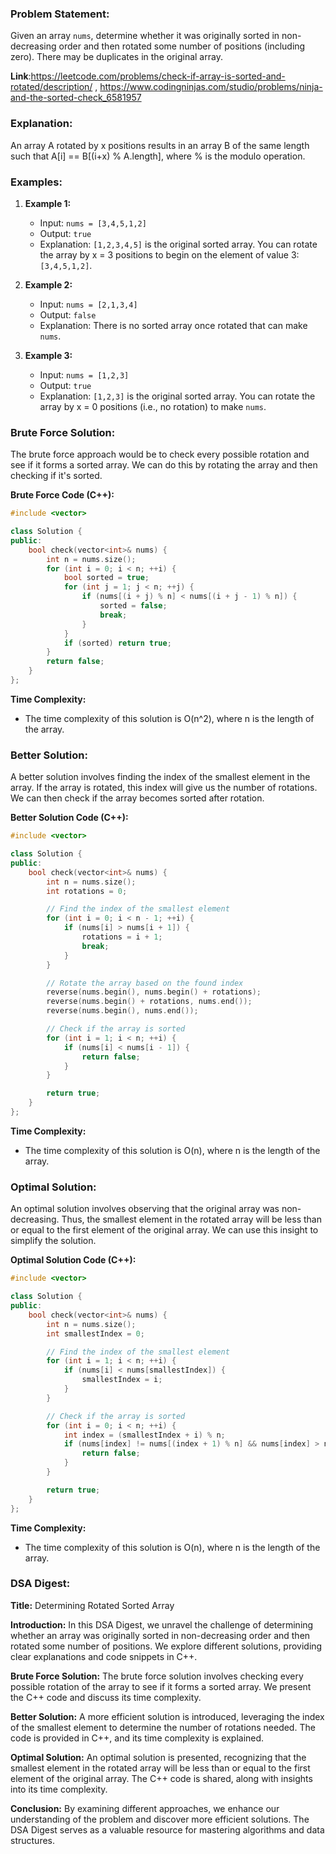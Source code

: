 ### Problem Statement:

Given an array `nums`, determine whether it was originally sorted in non-decreasing order and then rotated some number of positions (including zero). There may be duplicates in the original array.

**Link**:https://leetcode.com/problems/check-if-array-is-sorted-and-rotated/description/ , https://www.codingninjas.com/studio/problems/ninja-and-the-sorted-check_6581957

### Explanation:

An array A rotated by x positions results in an array B of the same length such that A[i] == B[(i+x) % A.length], where % is the modulo operation.

### Examples:

1. **Example 1:**
   - Input: `nums = [3,4,5,1,2]`
   - Output: `true`
   - Explanation: `[1,2,3,4,5]` is the original sorted array. You can rotate the array by x = 3 positions to begin on the element of value 3: `[3,4,5,1,2]`.

2. **Example 2:**
   - Input: `nums = [2,1,3,4]`
   - Output: `false`
   - Explanation: There is no sorted array once rotated that can make `nums`.

3. **Example 3:**
   - Input: `nums = [1,2,3]`
   - Output: `true`
   - Explanation: `[1,2,3]` is the original sorted array. You can rotate the array by x = 0 positions (i.e., no rotation) to make `nums`.

### Brute Force Solution:

The brute force approach would be to check every possible rotation and see if it forms a sorted array. We can do this by rotating the array and then checking if it's sorted.

**Brute Force Code (C++):**
```cpp
#include <vector>

class Solution {
public:
    bool check(vector<int>& nums) {
        int n = nums.size();
        for (int i = 0; i < n; ++i) {
            bool sorted = true;
            for (int j = 1; j < n; ++j) {
                if (nums[(i + j) % n] < nums[(i + j - 1) % n]) {
                    sorted = false;
                    break;
                }
            }
            if (sorted) return true;
        }
        return false;
    }
};
```

**Time Complexity:**
- The time complexity of this solution is O(n^2), where n is the length of the array.

### Better Solution:

A better solution involves finding the index of the smallest element in the array. If the array is rotated, this index will give us the number of rotations. We can then check if the array becomes sorted after rotation.

**Better Solution Code (C++):**
```cpp
#include <vector>

class Solution {
public:
    bool check(vector<int>& nums) {
        int n = nums.size();
        int rotations = 0;

        // Find the index of the smallest element
        for (int i = 0; i < n - 1; ++i) {
            if (nums[i] > nums[i + 1]) {
                rotations = i + 1;
                break;
            }
        }

        // Rotate the array based on the found index
        reverse(nums.begin(), nums.begin() + rotations);
        reverse(nums.begin() + rotations, nums.end());
        reverse(nums.begin(), nums.end());

        // Check if the array is sorted
        for (int i = 1; i < n; ++i) {
            if (nums[i] < nums[i - 1]) {
                return false;
            }
        }

        return true;
    }
};
```

**Time Complexity:**
- The time complexity of this solution is O(n), where n is the length of the array.

### Optimal Solution:

An optimal solution involves observing that the original array was non-decreasing. Thus, the smallest element in the rotated array will be less than or equal to the first element of the original array. We can use this insight to simplify the solution.

**Optimal Solution Code (C++):**
```cpp
#include <vector>

class Solution {
public:
    bool check(vector<int>& nums) {
        int n = nums.size();
        int smallestIndex = 0;

        // Find the index of the smallest element
        for (int i = 1; i < n; ++i) {
            if (nums[i] < nums[smallestIndex]) {
                smallestIndex = i;
            }
        }

        // Check if the array is sorted
        for (int i = 0; i < n; ++i) {
            int index = (smallestIndex + i) % n;
            if (nums[index] != nums[(index + 1) % n] && nums[index] > nums[(index + 1) % n]) {
                return false;
            }
        }

        return true;
    }
};
```

**Time Complexity:**
- The time complexity of this solution is O(n), where n is the length of the array.

### DSA Digest:

**Title:** Determining Rotated Sorted Array

**Introduction:**
In this DSA Digest, we unravel the challenge of determining whether an array was originally sorted in non-decreasing order and then rotated some number of positions. We explore different solutions, providing clear explanations and code snippets in C++.

**Brute Force Solution:**
The brute force solution involves checking every possible rotation of the array to see if it forms a sorted array. We present the C++ code and discuss its time complexity.

**Better Solution:**
A more efficient solution is introduced, leveraging the index of the smallest element to determine the number of rotations needed. The code is provided in C++, and its time complexity is explained.

**Optimal Solution:**
An optimal solution is presented, recognizing that the smallest element in the rotated array will be less than or equal to the first element of the original array. The C++ code is shared, along with insights into its time complexity.

**Conclusion:**
By examining different approaches, we enhance our understanding of the problem and discover more efficient solutions. The DSA Digest serves as a valuable resource for mastering algorithms and data structures.